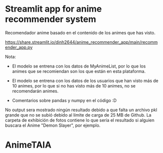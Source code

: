 # Streamlit app for anime recommender system

Recomendador anime basado en el contenido de los animes que has visto.

https://share.streamlit.io/dinh2644/anime_recommender_app/main/recommender_app.py

Nota: 
- El modelo se entrena con los datos de MyAnimeList, por lo que los animes que se recomiendan son los que están en esta plataforma.

- El modelo se entrena con los datos de los usuarios que han visto más de 10 animes, por lo que si no has visto más de 10 animes, no se recomendarán animes.

- Comentarios sobre pandas y numpy en el código  :D

No output sera mostrado ningún resultado debido a que falta un archivo pkl grande que no se subió debido al límite de carga de 25 MB de Github. La carpeta de exhibición de fotos contiene lo que sería el resultado si alguien buscara el Anime "Demon Slayer", por ejemplo.
# AnimeTAIA
